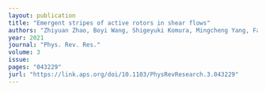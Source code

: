 ```yaml
---
layout: publication
title: "Emergent stripes of active rotors in shear flows"
authors: "Zhiyuan Zhao, Boyi Wang, Shigeyuki Komura, Mingcheng Yang, Fangfu Ye, Ryohei Seto"
year: 2021
journal: "Phys. Rev. Res."
volume: 3
issue: 
pages: "043229"
jurl: "https://link.aps.org/doi/10.1103/PhysRevResearch.3.043229"
---
```

